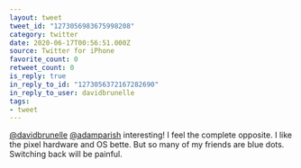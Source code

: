 ```yaml
---
layout: tweet
tweet_id: "1273056983675998208"
category: twitter
date: 2020-06-17T00:56:51.000Z
source: Twitter for iPhone
favorite_count: 0
retweet_count: 0
is_reply: true
in_reply_to_id: "1273056372167282690"
in_reply_to_user: davidbrunelle
tags:
- tweet
---
```


[@davidbrunelle](https://twitter.com/@davidbrunelle) [@adamparish](https://twitter.com/@adamparish) interesting! I feel the complete opposite. I like the pixel hardware and OS bette. But so many of my friends are blue dots. Switching back will be painful.
